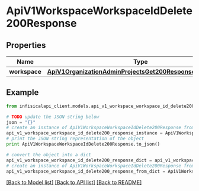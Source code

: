 # ApiV1WorkspaceWorkspaceIdDelete200Response


## Properties
Name | Type | Description | Notes
------------ | ------------- | ------------- | -------------
**workspace** | [**ApiV1OrganizationAdminProjectsGet200ResponseProjectsInner**](ApiV1OrganizationAdminProjectsGet200ResponseProjectsInner.md) |  | [optional] 

## Example

```python
from infisicalapi_client.models.api_v1_workspace_workspace_id_delete200_response import ApiV1WorkspaceWorkspaceIdDelete200Response

# TODO update the JSON string below
json = "{}"
# create an instance of ApiV1WorkspaceWorkspaceIdDelete200Response from a JSON string
api_v1_workspace_workspace_id_delete200_response_instance = ApiV1WorkspaceWorkspaceIdDelete200Response.from_json(json)
# print the JSON string representation of the object
print ApiV1WorkspaceWorkspaceIdDelete200Response.to_json()

# convert the object into a dict
api_v1_workspace_workspace_id_delete200_response_dict = api_v1_workspace_workspace_id_delete200_response_instance.to_dict()
# create an instance of ApiV1WorkspaceWorkspaceIdDelete200Response from a dict
api_v1_workspace_workspace_id_delete200_response_from_dict = ApiV1WorkspaceWorkspaceIdDelete200Response.from_dict(api_v1_workspace_workspace_id_delete200_response_dict)
```
[[Back to Model list]](../README.md#documentation-for-models) [[Back to API list]](../README.md#documentation-for-api-endpoints) [[Back to README]](../README.md)



